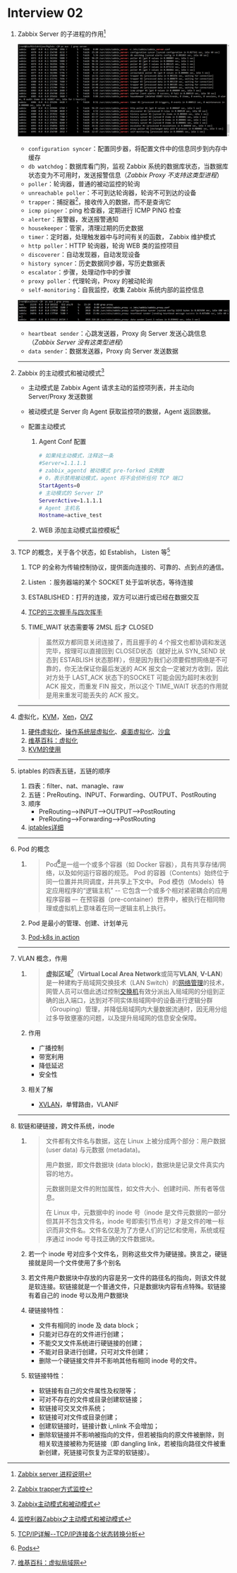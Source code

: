 # Interview 02

1. Zabbix Server 的子进程的作用[^1]

   ![1564814874054](1564814874054.png)

   - `configuration syncer`：配置同步器，将配置文件中的信息同步到内存中缓存
   - `db watchdog`：数据库看门狗，监视 Zabbix 系统的数据库状态，当数据库状态变为不可用时，发送报警信息（*Zabbix Proxy 不支持这类型进程*）
   - `poller`：轮询器，普通的被动监控的轮询
   - `unreachable poller`：不可到达轮询器，轮询不可到达的设备
   - `trapper`：捕捉器[^2]，接收传入的数据，而不是查询它
   - `icmp pinger`：ping 检查器，定期进行 ICMP PING 检查
   - `alerter`：报警器，发送报警通知
   - `housekeeper`：管家，清理过期的历史数据
   - `timer`：定时器，处理触发器中与时间有关的函数， Zabbix 维护模式
   - `http poller`：HTTP 轮询器，轮询 WEB 类的监控项目
   - `discoverer`：自动发现器，自动发现设备
   - `history syncer`：历史数据同步器，写历史数据表
   - `escalator`：步骤，处理动作中的步骤
   - `proxy poller`：代理轮询，Proxy 的被动轮询
   - `self-monitoring`：自我监控，收集 Zabbix 系统内部的监控信息

   ![1564816621091](1564816621091.png)

   - `heartbeat sender`：心跳发送器，Proxy 向 Server 发送心跳信息（*Zabbix Server 没有这类型进程*）
   - `data sender`：数据发送器，Proxy 向 Server 发送数据

   ---

2. Zabbix 的主动模式和被动模式[^3]

   - 主动模式是 Zabbix Agent  请求主动的监控项列表，并主动向 Server/Proxy 发送数据

   - 被动模式是 Server 向 Agent 获取监控项的数据，Agent 返回数据。

   - 配置主动模式

     1. Agent Conf 配置

        ```bash
        # 如果纯主动模式，注释这一条
        #Server=1.1.1.1
        # zabbix_agentd 被动模式 pre-forked 实例数
        # 0，表示禁用被动模式，agent 将不会侦听任何 TCP 端口
        StartAgents=0
        # 主动模式的 Server IP
        ServerActive=1.1.1.1
        # Agent 主机名
        Hostname=active_test
        ```

     2. WEB 添加主动模式监控模板[^4]

   ---

3. TCP 的概念，关于各个状态，如 Establish， Listen 等[^5]

   1. TCP 的全称为传输控制协议，提供面向连接的、可靠的、点到点的通信。

   2. Listen ：服务器端的某个 SOCKET 处于监听状态，等待连接

   3. ESTABLISHED：打开的连接，双方可以进行或已经在数据交互

   4. [TCP的三次握手与四次挥手](https://github.com/opsxin/markdown-notes/blob/master/Other/TCP/TCP的三次握手与四次挥手.md)

   5. TIME_WAIT 状态需要等 2MSL 后才 CLOSED

      > 虽然双方都同意关闭连接了，而且握手的 4 个报文也都协调和发送完毕，按理可以直接回到 CLOSED状态（就好比从 SYN_SEND 状态到 ESTABLISH 状态那样），但是因为我们必须要假想网络是不可靠的，你无法保证你最后发送的 ACK 报文会一定被对方收到，因此对方处于 LAST_ACK 状态下的SOCKET 可能会因为超时未收到 ACK 报文，而重发 FIN 报文，所以这个 TIME_WAIT 状态的作用就是用来重发可能丢失的 ACK 报文。

   ---

4. 虚拟化，[KVM](https://zh.wikipedia.org/wiki/%E5%9F%BA%E4%BA%8E%E5%86%85%E6%A0%B8%E7%9A%84%E8%99%9A%E6%8B%9F%E6%9C%BA)，[Xen](https://zh.wikipedia.org/wiki/Xen)，[OVZ](https://zh.wikipedia.org/wiki/OpenVZ)

   1. [硬件虚拟化](https://zh.wikipedia.org/wiki/%E7%A1%AC%E4%BB%B6%E8%99%9A%E6%8B%9F%E5%8C%96)、[操作系统层虚拟化](https://zh.wikipedia.org/wiki/%E4%BD%9C%E6%A5%AD%E7%B3%BB%E7%B5%B1%E5%B1%A4%E8%99%9B%E6%93%AC%E5%8C%96)、[桌面虚拟化](https://zh.wikipedia.org/wiki/%E6%A1%8C%E9%9D%A2%E8%99%9A%E6%8B%9F%E5%8C%96)、[沙盒](https://zh.wikipedia.org/wiki/%E6%B2%99%E7%9B%92_(%E9%9B%BB%E8%85%A6%E5%AE%89%E5%85%A8))
   2. [维基百科：虚拟化](https://zh.wikipedia.org/wiki/虛擬化)
   3. [KVM的使用](https://github.com/opsxin/markdown-notes/blob/master/KVM/KVM%E7%9A%84%E4%BD%BF%E7%94%A8.md)

   ---

5. iptables 的四表五链，五链的顺序

   1. 四表：filter、nat、managle、raw
   2. 五链：PreRouting、INPUT、Forwarding、OUTPUT、PostRouting
   3. 顺序
      - PreRouting–>INPUT–>OUTPUT–>PostRouting
      - PreRouting–>Forwarding–>PostRouting
   4. [iptables详细](https://github.com/opsxin/markdown-notes/blob/master/Linux/iptables/iptables-1-介绍.md)

   ---

6. Pod 的概念

   1. > Pod[^6]是一组一个或多个容器（如 Docker 容器），具有共享存储/网络，以及如何运行容器的规范。 Pod 的容器（Contents）始终位于同一位置并共同调度，并共享上下文中。 Pod 模仿（Models）特定应用程序的“逻辑主机” -- 它包含一个或多个相对紧密耦合的应用程序容器 –- 在预容器（pre-container）世界中，被执行在相同物理或虚拟机上意味着在同一逻辑主机上执行。

   2. Pod 是最小的管理、创建、计划单元

   3. [Pod-k8s in action](https://github.com/opsxin/markdown-notes/blob/master/K8S/kubernetes-in-action/k8s-03-Pod.md)

   ---

7. VLAN 概念，作用

   1. > **虚拟区域**[^7]（**Virtual Local Area Network**或简写**VLAN**, **V-LAN**）是一种建构于局域网交换技术（LAN Switch）的[网络管理](https://zh.wikipedia.org/wiki/網絡管理)的技术，网管人员可以借此透过控制[交换机](https://zh.wikipedia.org/wiki/交換器)有效分派出入局域网的分组到正确的出入端口，达到对不同实体局域网中的设备进行逻辑分群（Grouping）管理，并降低局域网内大量数据流通时，因无用分组过多导致壅塞的问题，以及提升局域网的信息安全保障。

   2. 作用

      - 广播控制
      - 带宽利用
      - 降低延迟
      - 安全性

   3. 相关了解

      - [XVLAN](https://docs.oracle.com/cd/E19285-01/html/E26513/13_XVLAN.html)，单臂路由，VLANIF

   ---

8. 软链和硬链接，跨文件系统，inode

   1. > 文件都有文件名与数据，这在 Linux 上被分成两个部分：用户数据 (user data) 与元数据 (metadata)。
      >
      > 用户数据，即文件数据块 (data block)，数据块是记录文件真实内容的地方。
      >
      > 元数据则是文件的附加属性，如文件大小、创建时间、所有者等信息。
      >
      > 在 Linux 中，元数据中的 inode 号（inode 是文件元数据的一部分但其并不包含文件名，inode 号即索引节点号）才是文件的唯一标识而非文件名。文件名仅是为了方便人们的记忆和使用，系统或程序通过 inode 号寻找正确的文件数据块。

   2. 若一个 inode 号对应多个文件名，则称这些文件为硬链接。换言之，硬链接就是同一个文件使用了多个别名

   3. 若文件用户数据块中存放的内容是另一文件的路径名的指向，则该文件就是软连接。软链接就是一个普通文件，只是数据块内容有点特殊。软链接有着自己的 inode 号以及用户数据块

   4. 硬链接特性：

      - 文件有相同的 inode 及 data block；
      - 只能对已存在的文件进行创建；
      - 不能交叉文件系统进行硬链接的创建；
      - 不能对目录进行创建，只可对文件创建；
      - 删除一个硬链接文件并不影响其他有相同 inode 号的文件。

   5. 软链接特性：

      - 软链接有自己的文件属性及权限等；
      - 可对不存在的文件或目录创建软链接；
      - 软链接可交叉文件系统；
      - 软链接可对文件或目录创建；
      - 创建软链接时，链接计数 i_nlink 不会增加；
      - 删除软链接并不影响被指向的文件，但若被指向的原文件被删除，则相关软连接被称为死链接（即 dangling link，若被指向路径文件被重新创建，死链接可恢复为正常的软链接）。

> [^1]:[Zabbix server 进程说明](https://blog.51cto.com/weadyweady/1702520)
> [^2]:[Zabbix trapper方式监控](https://blog.51cto.com/ityunwei2017/1895003)
> [^3]: [Zabbix主动模式和被动模式](https://blog.51cto.com/zengestudy/1792018)
> [^4]:[监控利器Zabbix之主动模式和被动模式](https://www.centos.bz/2018/01/监控利器zabbix之主动模式和被动模式/)
> [^5]: [TCP/IP详解--TCP/IP连接各个状态转换分析](https://blog.csdn.net/yusiguyuan/article/details/39375729)
> [^6]:[Pods](https://kubernetes.io/docs/concepts/workloads/pods/pod/)
> [^7]:[维基百科：虚拟局域网]([https://zh.wikipedia.org/wiki/%E8%99%9A%E6%8B%9F%E5%B1%80%E5%9F%9F%E7%BD%91](https://zh.wikipedia.org/wiki/虚拟局域网))
> [^8]:[理解 Linux 的硬链接与软链接](https://www.ibm.com/developerworks/cn/linux/l-cn-hardandsymb-links/index.html)
